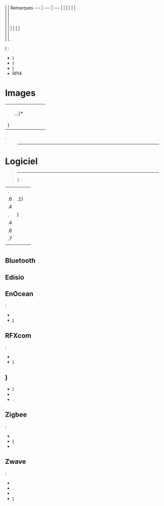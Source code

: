 # 

 |  | Remarques
--- | --- | ---
             |                   |
            |                   |
               |                   |                          
                   |                   |                          
                    |                   |                          
                    |                   |                          
                    |                   | 
                    |                   | 
                 |                   |                          
                 |             |                          
                  |                   | .

) :

- )
- )
- )
- RPI4

#  Images

 [](https://images.jeedom.com/)

|          |        |            |       |       |       |
|----------------|----------------|----------------|----------------|----------------|---------------------|
|     |  |          |  |                | [](https://doc.jeedom.com/en_US/installation/mini) |
|           |    |            |  |                | [](https://doc.jeedom.com/en_US/installation/smart) |
|             |      |            |  |                | [](https://doc.jeedom.com/en_US/installation/rpi) |
|          | ...)*               |            |  |                | [](https://doc.jeedom.com/en_US/installation/vm) |
|          |                |            |  |                | [](https://doc.jeedom.com/en_US/installation/docker) |
|         |   |          |  |                | [](https://doc.jeedom.com/en_US/installation/freeboxdelta) |
| )|  |           |   |                | [](https://doc.jeedom.com/en_US/installation/synology) |

.  [](https://doc.jeedom.com/en_US/compatibility/debian11)

> ****
>
>  [](https://doc.jeedom.com/en_US/installation/cli)

#  Logiciel

> ****
>
> ). .

|                      |                     |                 |
|-------------------------|-------------------------|--------------------------|
| .        |             |                          |
| .6                 | .1) |                          |
| .4 |                   |                          |
| .         | )|                          |
| .4               |                     |                          |
| .6           |                   |                          |
| .7               |                   |                          |
|                  |                   |                          |


# 




## Bluetooth

 [](https://compatibility.jeedom.com/index.php?p=home&plugin=blea) 

## 

 [](https://compatibility.jeedom.com/index.php?v=d&p=home&search=&plugin=camera) 

## Edisio

 [](https://doc.jeedom.com/en_US/edisio/equipement.compatible)  [](https://doc.jeedom.com/en_US/edisio/) 

## EnOcean

 :

-   [](https://www.domadoo.fr/fr/interface-domotique/3206-enocean-controleur-usb-enocean-avec-connecteur-sma-3700527400280.html)
-   [)](https://www.domadoo.fr/fr/interface-domotique/2433-enocean-controleur-usb-enocean-3700527400273.html)

 [](https://compatibility.jeedom.com/index.php?v=d&p=home&search=&plugin=openenocean)  

## RFXcom

 :

-   
-   [)](https://www.domadoo.fr/fr/interface-domotique/4659-rfxcom-interface-radio-recepteuremetteur-xl-43392mhz-usb-chacon-somfy-rts-oregon-et-autres.html)

 [](https://compatibility.jeedom.com/index.php?v=d&p=home&search=&plugin=rfxcom)  [](https://doc.jeedom.com/en_US/rfxcom/) 

## )

-   )
-   
-   .

## Zigbee

 :

- [](https://www.domadoo.fr/fr/interface-domotique/4974-phoscon-passerelle-universelle-zigbee-usb-conbee-ii-4260350821328.html)
- [)](https://www.domadoo.fr/fr/interface-domotique/5734-lixee-dongle-usb-zigbee-zigate-v2-compatible-jeedom-eedomus-domoticz-3770014375094.html?search_query=zigate&results=106)
- [](https://www.domadoo.fr/fr/interface-domotique/5431-popp-dongle-usb-zigbee-zb-stick-chipset-efr32mg13-4251295701554.html)

 [](https://compatibility.jeedom.com/index.php?v=d&p=home&search=&plugin=zigbee) 

## Zwave

 :

-   
-   .
-   
-   [)](https://www.domadoo.fr/fr/interface-domotique/2917-aeotec-controleur-usb-z-wave-plus-z-stick-gen5-1220000012813.html?search_query=sigma&results=4)

 [](https://compatibility.jeedom.com/index.php?v=d&p=home&search=&plugin=openzwave)  [](https://doc.jeedom.com/en_US/zwave/) 
